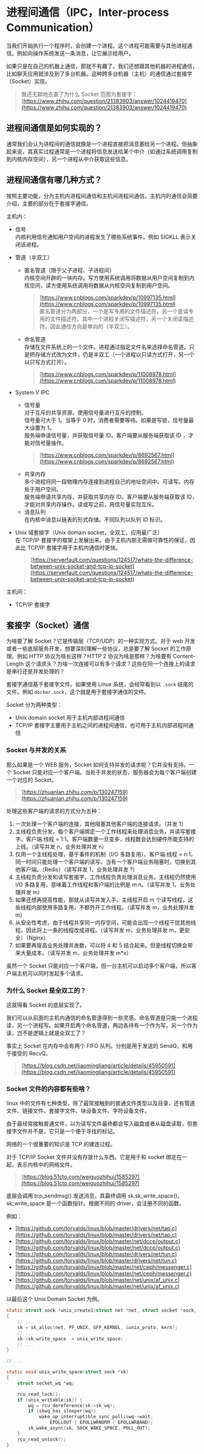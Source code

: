 # 进程间通信（IPC，Inter-process Communication）


当我们开始执行一个程序时，会创建一个进程。这个进程可能需要与其他进程通信。例如向操作系统发送一条消息，让它展示给用户。

如果只是在自己的机器上通信，那就不有趣了。我们还想跟其他机器的进程通信，比如聊天应用就涉及到了多台机器。这种跨多台机器（主机）的通信通过套接字（Socket）实现。

<!-- more -->

> 我还无聊地去查了为什么 Socket 范围为套接字：    
> [https://www.zhihu.com/question/21383903/answer/1024419470](https://www.zhihu.com/question/21383903/answer/1024419470)

## 进程间通信是如何实现的？

通常我们会认为进程间的通信就像是一个进程直接把消息塞给另一个进程。但抽象起来说，其真实过程通常是一个进程将信息发送给某个中介（如通过系统调用复制到内核内存空间），另一个进程从中介获取这些信息。

## 进程间通信有哪几种方式？

按照主要功能，分为主机内进程间通信和主机间进程间通信。主机内的通信会简要介绍，主要的部分在于套接字通信。

主机内：

- 信号  
    内核利用信号通知用户空间的进程发生了哪些系统事件。例如 SIGKLL 表示关闭该进程。

- 管道（半双工）
    + 匿名管道（限于父子进程、子进程间）  
        内核空间开辟的一块内存。写方使用系统调用将数据从用户空间复制到内核空间，读方使用系统调用将数据从内核空间复制到用户空间。  
        > [https://www.cnblogs.com/sparkdev/p/10997135.html](https://www.cnblogs.com/sparkdev/p/10997135.html)  
        匿名管道分为两部分，一个是写专用的文件描述符，另一个是读专用的文件描述符。其中一个进程关闭写描述符，另一个关闭读描述符。因此通信方向是单向的（半双工）。
    + 命名管道  
        存储在文件系统上的一个文件。进程通过指定文件名来选择命名管道。只是把存储方式改为文件，仍是半双工（一个进程以只读方式打开，另一个以只写方式打开）。  
        > [https://www.cnblogs.com/sparkdev/p/11008978.html](https://www.cnblogs.com/sparkdev/p/11008978.html)

- System V IPC
    + 信号量  
        对于互斥的共享资源，使用信号量进行互斥的控制。  
        信号量可大于 1。当等于 0 时，消费者需要等待。如果是写锁，信号量最大设置为 1。  
        服务端申请信号量，并获取信号量 ID。客户端要从服务端获取该 ID ，才能对信号量操作。  
        > [https://www.cnblogs.com/sparkdev/p/8692567.html](https://www.cnblogs.com/sparkdev/p/8692567.html)
    + 共享内存  
        多个进程将同一段物理内存连接到进程自己的地址空间中。可读写。内存处于用户空间。    
        服务端申请共享内存，并获取共享内存 ID。客户端要从服务端获取该 ID，才能对共享内存操作。读或写之前，用信号量实现互斥。
    + 消息队列  
        在内核中消息以链表的形式存储。不同队列以队列 ID 标识。

- Unix 域套接字（Unix domain socket，全双工，应用最广泛）  
    在 TCP/IP 套接字的框架上发展出来。由于主机内部无需做可靠性的保证，因此比 TCP/IP 套接字用于主机内通信时更快。  
    > [https://serverfault.com/questions/124517/whats-the-difference-between-unix-socket-and-tcp-ip-socket](https://serverfault.com/questions/124517/whats-the-difference-between-unix-socket-and-tcp-ip-socket)

主机间：

- TCP/IP 套接字

## 套接字（Socket）通信

为啥要了解 Socket？它是传输层（TCP/UDP）的一种实现方式。对于 web 开发或者一些底层服务开发，想要深刻理解一些协议，总是要了解 Socket 的工作原理。例如 HTTP 协议为啥长这样？HTTP 2 协议为啥是那样？为啥要有 Content-Length 这个请求头？为啥一次连接可以有多个请求？这些在同一个连接上的请求是串行还是并发处理的？

套接字通信基于套接字文件。如果使用 Linux 系统，会经常看到以 `.sock` 结尾的文件。例如 `docker.sock`，这个就是用于套接字通信的文件。

Socket 分为两种类型：

- Unix domain socket 用于主机内部进程间通信
- TCP/IP 套接字主要用于主机之间的进程间通信，也可用于主机内部进程间通信

### Socket 与并发的关系

那么如果是一个 WEB 服务，Socket 如何支持并发的请求呢？它并没有支持。一个 Socket 只能对应一个客户端。当处于并发的状态，服务器会为每个客户端创建一个对应的 Socket。

> [https://zhuanlan.zhihu.com/p/130247159](https://zhuanlan.zhihu.com/p/130247159)

处理这些客户端的请求的方式分为五种：

1. 一次处理一个客户端的连接，其他阻塞其他客户端的连接请求。（并发 1）
2. 主线程负责分发，每个客户端绑定一个工作线程来处理消息业务，并读写套接字。客户端:线程 = 1:1。客户端数量一旦变多，线程数会达到硬件所能支持的上线。（读写并发 n，业务处理并发 n）
3. 仅用一个主线程处理，基于事件的机制（I/O 多路复用）。客户端:线程 = n:1。同一时间只能处理一个客户端的读写。当有一个客户端业务阻塞时，切换到其他客户端。（Redis）（读写并发 1，业务处理并发 ?）
4. 主线程负责分发和读写套接字，工作线程负责处理消息业务。主线程仍然使用 I/O 多路复用，意味着工作线程和客户端的比例是 m:n。（读写并发 1，业务处理并发 m）
5. 如果还想再提高性能，那就从读写并发入手。主线程开启 m 个读写线程，这些线程内部使用多路复用，不额外开工作线程。（读写并发 m，业务处理并发 m）
6. 从安全性考虑，由于线程共享同一内存空间，可能会出现一个线程干扰其他线程。因此将上一条的线程改成进程。（读写并发 m，业务处理并发 m，更安全）（Nginx）
7. 如果要再提高业务处理并发数，可以将 4 和 5 结合起来。但是线程切换会带来大量成本。（读写并发 m，业务处理并发 m*x）

虽然一个 Socket 只能对应一个客户端，但一台主机可以启动多个客户端，所以客户端主机可以同时发起多个请求。

### 为什么 Socket 是全双工的？

这就得看 Socket 的底层实现了。

我们可以从前面的主机内通信的命名管道得到一些灵感。命名管道是只能一个进程读，另一个进程写。如果开启两个命名管道，两边各持有一个作为写，另一个作为读，岂不是逻辑上就是全双工了？

事实上 Socket 在内存中会有两个 FIFO 队列。分别是用于发送的 SendQ，和用于接受的 RecvQ。

> [https://blog.csdn.net/jiaomingliang/article/details/45950591](https://blog.csdn.net/jiaomingliang/article/details/45950591)

### Socket 文件的内容都有些啥？

linux 中的文件有七种类型，除了最常接触到的普通文件类型以及目录，还有管道文件、链接文件、套接字文件、块设备文件、字符设备文件。

由于最经常接触普通文件，以为读写文件最终都会写入磁盘或者从磁盘读取，但套接字文件并不是，它只是一个便于寻找的标记。

网络的一个很重要的知识是 TCP 的建连过程。



对于 TCP/IP Socket 文件并没有存放什么东西。它是用于和 socket 绑定在一起，表示内核中的网络文件。

> [https://blog.51cto.com/weiguozhihui/1585297](https://blog.51cto.com/weiguozhihui/1585297)

底层会调用 tcp_sendmsg() 发送消息，其最终调用 sk.sk_write_space()。sk_write_space 是一个函数指针。根据不同的 driver，会注册不同的函数。

例如：

- [https://github.com/torvalds/linux/blob/master/drivers/net/tap.c](https://github.com/torvalds/linux/blob/master/drivers/net/tap.c)
- [https://github.com/torvalds/linux/blob/master/net/dccp/output.c](https://github.com/torvalds/linux/blob/master/net/dccp/output.c)
- [https://github.com/torvalds/linux/blob/master/drivers/net/tun.c](https://github.com/torvalds/linux/blob/master/drivers/net/tun.c)
- [https://github.com/torvalds/linux/blob/master/net/ceph/messenger.c](https://github.com/torvalds/linux/blob/master/net/ceph/messenger.c)
- [https://github.com/torvalds/linux/blob/master/net/unix/af_unix.c](https://github.com/torvalds/linux/blob/master/net/unix/af_unix.c)

以最后这个 Unix Domain Socket 为例。

```c
static struct sock *unix_create1(struct net *net, struct socket *sock, int kern)
{
    // ...
    sk = sk_alloc(net, PF_UNIX, GFP_KERNEL, &unix_proto, kern);
    // ...
    sk->sk_write_space	= unix_write_space;
    // ...
}

// ...

static void unix_write_space(struct sock *sk)
{
	struct socket_wq *wq;

	rcu_read_lock();
	if (unix_writable(sk)) {
		wq = rcu_dereference(sk->sk_wq);
		if (skwq_has_sleeper(wq))
			wake_up_interruptible_sync_poll(&wq->wait,
				EPOLLOUT | EPOLLWRNORM | EPOLLWRBAND);
		sk_wake_async(sk, SOCK_WAKE_SPACE, POLL_OUT);
	}
	rcu_read_unlock();
}
```


